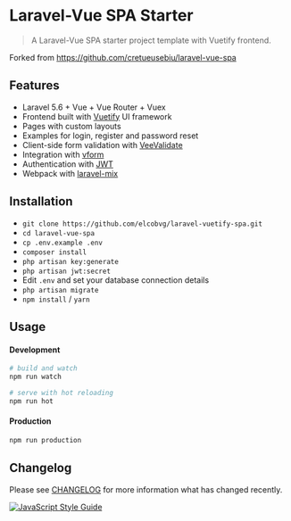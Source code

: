 # Laravel-Vue SPA Starter

> A Laravel-Vue SPA starter project template with Vuetify frontend. 

Forked from https://github.com/cretueusebiu/laravel-vue-spa

## Features

- Laravel 5.6 + Vue + Vue Router + Vuex
- Frontend built with [Vuetify](https://github.com/vuetifyjs/vuetify) UI framework
- Pages with custom layouts 
- Examples for login, register and password reset
- Client-side form validation with [VeeValidate](https://github.com/baianat/vee-validate)
- Integration with [vform](https://github.com/cretueusebiu/vform)
- Authentication with [JWT](https://github.com/tymondesigns/jwt-auth)
- Webpack with [laravel-mix](https://github.com/JeffreyWay/laravel-mix)

## Installation

- `git clone https://github.com/elcobvg/laravel-vuetify-spa.git`
- `cd laravel-vue-spa`
- `cp .env.example .env`
- `composer install`
- `php artisan key:generate`
- `php artisan jwt:secret`
- Edit `.env` and set your database connection details
- `php artisan migrate`
- `npm install` / `yarn`

## Usage

#### Development

```bash
# build and watch
npm run watch

# serve with hot reloading
npm run hot
```

#### Production

```bash
npm run production
```

## Changelog

Please see [CHANGELOG](CHANGELOG.md) for more information what has changed recently.

[![JavaScript Style Guide](https://cdn.rawgit.com/standard/standard/master/badge.svg)](https://github.com/standard/standard)

